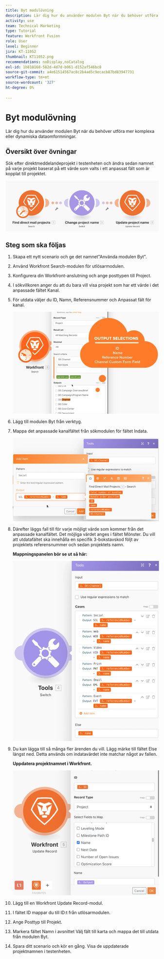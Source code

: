 ```yaml
---
title: Byt modulövning
description: Lär dig hur du använder modulen Byt när du behöver utföra mer komplexa eller dynamiska dataomformningar.
activity: use
team: Technical Marketing
type: Tutorial
feature: Workfront Fusion
role: User
level: Beginner
jira: KT-11052
thumbnail: KT11052.png
recommendations: noDisplay,noCatalog
exl-id: 1b810168-582d-4d7d-b061-d152af546bc8
source-git-commit: a4e61514567ac8c2b4ad5c9ecacb87bd83947731
workflow-type: tm+mt
source-wordcount: '327'
ht-degree: 0%

---
```


# Byt modulövning

Lär dig hur du använder modulen Byt när du behöver utföra mer komplexa eller dynamiska dataomformningar.

## Översikt över övningar

Sök efter direktmeddelandeprojekt i testenheten och ändra sedan namnet på varje projekt baserat på ett värde som valts i ett anpassat fält som är kopplat till projektet.

![Byt modul, bild 1](../12-exercises/assets/switch-module-walkthrough-1.png)

## Steg som ska följas

1. Skapa ett nytt scenario och ge det namnet&quot;Använda modulen Byt&quot;.
1. Använd Workfront Search-modulen för utlösarmodulen.
1. Konfigurera din Workfront-anslutning och ange posttypen till Project.
1. I sökvillkoren anger du att du bara vill visa projekt som har ett värde i det anpassade fältet Kanal.
1. För utdata väljer du ID, Namn, Referensnummer och Anpassat fält för kanal.

   ![Byt modul, bild 2](../12-exercises/assets/switch-module-walkthrough-2.png)

1. Lägg till modulen Byt från verktyg.
1. Mappa det anpassade kanalfältet från sökmodulen för fältet Indata.

   ![Byt modul, bild 3](../12-exercises/assets/switch-module-walkthrough-3.png)

1. Därefter läggs fall till för varje möjligt värde som kommer från det anpassade kanalfältet. Det möjliga värdet anges i fältet Mönster. Du vill att utdatafältet ska innehålla en specifik 3-bokstavskod följt av projektets referensnummer och sedan projektets namn.

   **Mappningspanelen bör se ut så här:**

   ![Byt modul, bild 4](../12-exercises/assets/switch-module-walkthrough-4.png)

1. Du kan lägga till så många fler ärenden du vill. Lägg märke till fältet Else längst ned. Detta används om indatavärdet inte matchar något av fallen.

   **Uppdatera projektnamnet i Workfront.**

   ![Byt modul, bild 5](../12-exercises/assets/switch-module-walkthrough-5.png)

1. Lägg till en Workfront Update Record-modul.
1. I fältet ID mappar du till ID:t från utlösarmodulen.
1. Ange Posttyp till Projekt.
1. Markera fältet Namn i avsnittet Välj fält till karta och mappa det till utdata från modulen Byt.
1. Spara ditt scenario och kör en gång. Visa de uppdaterade projektnamnen i testenheten.
